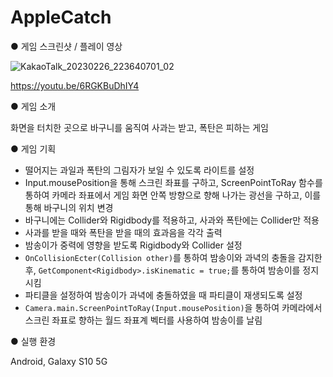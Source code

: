 # AppleCatch

● 게임 스크린샷 / 플레이 영상<br>

![KakaoTalk_20230226_223640701_02](https://user-images.githubusercontent.com/112921582/221417799-e40b1069-8a9b-4d36-bad2-f065482f4ac7.jpg)

https://youtu.be/6RGKBuDhIY4<br>

● 게임 소개<br>

화면을 터치한 곳으로 바구니를 움직여 사과는 받고, 폭탄은 피하는 게임

● 게임 기획

- 떨어지는 과일과 폭탄의 그림자가 보일 수 있도록 라이트를 설정
- Input.mousePosition을 통해 스크린 좌표를 구하고, ScreenPointToRay 함수를 통하여 카메라 좌표에서 게임 화면 안쪽 방향으로 향해 나가는 광선을 구하고, 이를 통해 바구니의 위치 변경
- 바구니에는 Collider와 Rigidbody를 적용하고, 사과와 폭탄에는 Collider만 적용
- 사과를 받을 때와 폭탄을 받을 때의 효과음을 각각 출력
- 밤송이가 중력에 영향을 받도록 Rigidbody와 Collider 설정
- `OnCollisionEcter(Collision other)`를 통하여 밤송이와 과녁의 충돌을 감지한 후, `GetComponent<Rigidbody>.isKinematic = true;`를 통하여 밤송이를 정지시킴
- 파티클을 설정하여 밤송이가 과녁에 충돌하였을 때 파티클이 재생되도록 설정
- `Camera.main.ScreenPointToRay(Input.mousePosition)`을 통하여 카메라에서 스크린 좌표로 향하는 월드 좌표계 벡터를 사용하여 밤송이를 날림


● 실행 환경

Android, Galaxy S10 5G<br>
